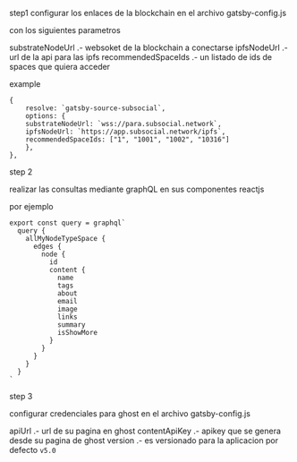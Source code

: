 


step1
configurar los enlaces de la blockchain en el archivo gatsby-config.js

con los siguientes parametros

substrateNodeUrl .- websoket de la blockchain a conectarse
ipfsNodeUrl .- url de la api para las ipfs
recommendedSpaceIds .- un listado de ids de spaces que quiera acceder

example
```
{
	resolve: `gatsby-source-subsocial`,
	options: {
    substrateNodeUrl: `wss://para.subsocial.network`,
    ipfsNodeUrl: `https://app.subsocial.network/ipfs`,
    recommendedSpaceIds: ["1", "1001", "1002", "10316"]
	},
},
```

step 2

realizar las consultas mediante graphQL en sus componentes reactjs

por ejemplo

```
export const query = graphql`
  query {
    allMyNodeTypeSpace {
      edges {
        node {
          id
          content {
            name
            tags
            about
            email
            image
            links
            summary
            isShowMore
          }
        }
      }
    }
  }
`
```


step 3

configurar credenciales para ghost en el archivo gatsby-config.js


apiUrl .- url de su pagina en ghost
contentApiKey .- apikey que se genera desde su pagina de ghost
version .- es versionado para la aplicacion por defecto `v5.0`
